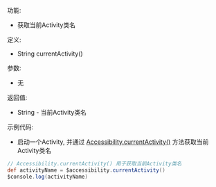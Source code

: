 功能:

+ 获取当前Activity类名

定义:

+ String currentActivity()

参数:

+ 无

返回值:

+ String - 当前Activity类名

示例代码:

+ 启动一个Activity,
  并通过 [Accessibility.currentActivity()](/API/Accessibility/Accessibility/README.md?id=currentActivity)
  方法获取当前Activity类名

```groovy
// Accessibility.currentActivity() 用于获取当前Activity类名
def activityName = $accessibility.currentActivity()
$console.log(activityName)
```